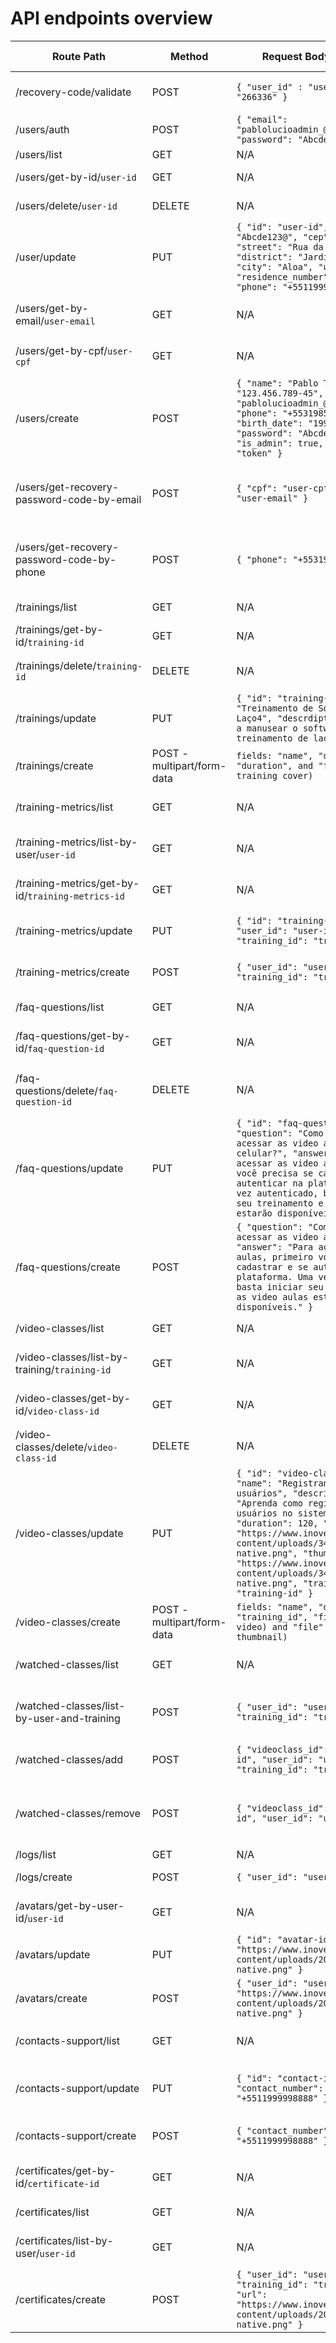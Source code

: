 # API endpoints overview

| Route Path                                          | Method | Request Body example                                                                                                          | Route Objective                                | Access Level |
|-----------------------------------------------------|--------|------------------------------------------------------------------------------------------------------------------------|------------------------------------------------|--------------|
| /recovery-code/validate                             | POST   | `{ "user_id" : "user-id", "code": "266336" }`                                                                          | Validate a recovery code                       | -            |
| /users/auth                                         | POST   | `{ "email": "pablolucioadmin_@hotmail.com", "password": "Abcde123@" }`                                                 | Authenticate a user                            | -            |
| /users/list                                         | GET    | N/A                                                                                                                    | List all users                                 | admin        |
| /users/get-by-id/`user-id`                          | GET    | N/A                                                                                                                    | Get user details by ID                         | user         |
| /users/delete/`user-id`                             | DELETE | N/A                                                                                                                    | Delete a user by ID                            | user         |
| /user/update                                        | PUT    | `{ "id": "user-id", "password": "Abcde123@", "cep": "35930-544", "street": "Rua da esperança", "district": "Jardim nobre", "city": "Aloa", "uf": "MG", "residence_number": "103", "phone": "+5511999998888" }` | Update user information                        | user         |
| /users/get-by-email/`user-email`                    | GET    | N/A                                                                                                                    | Get user details by email                      | user         |
| /users/get-by-cpf/`user-cpf`                        | GET    | N/A                                                                                                                    | Get user details by CPF                        | user         |
| /users/create                                       | POST   | `{ "name": "Pablo Teste", "cpf": "123.456.789-45", "email": "pablolucioadmin_@hotmail.com", "phone": "+5531985187922", "birth_date": "1995-11-05", "password": "Abcde123@", "is_admin": true, "token": "token" }` | Create a new user                              | -            |
| /users/get-recovery-password-code-by-email          | POST   | `{ "cpf": "user-cpf", "email": "user-email" }`                                                                         | Get recovery password code by email            | -            |
| /users/get-recovery-password-code-by-phone          | POST   | `{ "phone": "+5531985187963" }`                                                                                        | Get recovery password code by phone SMS           | -            |
| /trainings/list                                     | GET    | N/A                                                                                                                    | List all trainings                             | user         |
| /trainings/get-by-id/`training-id`                  | GET    | N/A                                                                                                                    | Get training details by ID                     | user         |
| /trainings/delete/`training-id`                     | DELETE | N/A                                                                                                                    | Delete a training by ID                        | admin        |
| /trainings/update                                   | PUT    | `{ "id": "training-id", "name": "Treinamento de Software de Laço4", "descrdiption": "Aprenda a manusear o software de treinamento de laços4" }` | Update training details                        | admin        |
| /trainings/create                                   | POST - multipart/form-data  | `fields: "name", "description", "duration", and "file" (for training cover) ` | Create a new training                          | admin        |
| /training-metrics/list                              | GET    | N/A                                                                                                                    | List all training metrics                      | admin         |
| /training-metrics/list-by-user/`user-id`            | GET    | N/A                                                                                                                    | List training metrics by user ID               | user         |
| /training-metrics/get-by-id/`training-metrics-id`   | GET    | N/A                                                                                                                    | Get training metrics details by ID             | user         |
| /training-metrics/update                            | PUT    | `{ "id": "training-metrics-id", "user_id": "user-id", "training_id": "training-id" }`                                  | Update training metrics                        | user         |
| /training-metrics/create                            | POST   | `{ "user_id": "user-id", "training_id": "training-id" }`                                                               | Create new training metrics                    | user         |
| /faq-questions/list                                 | GET    | N/A                                                                                                                    | List all FAQ questions                         | user         |
| /faq-questions/get-by-id/`faq-question-id`          | GET    | N/A                                                                                                                    | Get FAQ question details by ID                 | user         |
| /faq-questions/delete/`faq-question-id`             | DELETE | N/A                                                                                                                    | Delete a FAQ question by ID                    | admin        |
| /faq-questions/update                               | PUT    | `{ "id": "faq-question-id", "question": "Como faço para acessar as video aulas no celular?", "answer": "Para acessar as video aulas, primeiro você precisa se cadastrar e se autenticar na plataforma. Uma vez autenticado, basta iniciar seu treinamento e as video aulas estarão disponíveis." }` | Update FAQ question details                    | admin        |
| /faq-questions/create                               | POST   | `{ "question": "Como faço para acessar as video aulas?", "answer": "Para acessar as video aulas, primeiro você precisa se cadastrar e se autenticar na plataforma. Uma vez autenticado, basta iniciar seu treinamento e as video aulas estarão disponíveis." }` | Create a new FAQ question                      | admin        |
| /video-classes/list                                 | GET    | N/A                                                                                                                    | List all video classes                         | user         |
| /video-classes/list-by-training/`training-id`       | GET    | N/A                                                                                                                    | List video classes by training ID              | user         |
| /video-classes/get-by-id/`video-class-id`           | GET    | N/A                                                                                                                    | Get video class details by ID                  | user         |
| /video-classes/delete/`video-class-id`              | DELETE | N/A                                                                                                                    | Delete a video class by ID                     | admin        |
| /video-classes/update                               | PUT    | `{ "id": "video-class-id", "name": "Registrando novos usuários", "description": "Aprenda como registrar novos usuários no sistema", "duration": 120, "url": "https://www.inovex.de/wp-content/uploads/345/03/react-native.png", "thumbnail_url": "https://www.inovex.de/wp-content/uploads/345/03/react-native.png", "training_id": "training-id" }` | Update video class details                     | admin        |
| /video-classes/create                               | POST - multipart/form-data   | `fields: "name", "description", "training_id", "file" (for video) and "file" (for thumbnail) ` | Create a new video class                       | admin        |
| /watched-classes/list                               | GET    | N/A                                                                                                                    | List all watched classes                       | admin         |
| /watched-classes/list-by-user-and-training          | POST   | `{ "user_id": "user-id", "training_id": "training-id" }`                                                               | Get watched classes by user and training       | user         |
| /watched-classes/add                             | POST   | `{ "videoclass_id": "video-class-id", "user_id": "user-id", "training_id": "training-id" }`                            | Adds a new watched class                     | user         |
| /watched-classes/remove                             | POST   | `{ "videoclass_id": "video-class-id", "user_id": "user-id" }`                            | Removes a watched class from the watched classes list                     | user         |
| /logs/list                                          | GET    | N/A                                                                                                                    | List all logs                                  | admin        |
| /logs/create                                        | POST   | `{ "user_id": "user-id" }`                                                                                             | Create a new log                               | user         |
| /avatars/get-by-user-id/`user-id`                   | GET    | N/A                                                                                                                    | Get avatar details by user ID                  | user         |
| /avatars/update                                     | PUT    | `{ "id": "avatar-id", "url": "https://www.inovex.de/wp-content/uploads/2018/03/react-native.png" }`                    | Update avatar details                          | user         |
| /avatars/create                                     | POST   | `{ "user_id": "user-id", "url": "https://www.inovex.de/wp-content/uploads/2018/03/react-native.png" }`                 | Create a new avatar                            | user         |
| /contacts-support/list                                          | GET    | N/A                                                                                                                    | List all contacts-support                                  | user        |
| /contacts-support/update                            | PUT    | `{ "id": "contact-id", "contact_number": "+5511999998888" }`                                                        | Update contact support details                 | admin        |
| /contacts-support/create                            | POST   | `{ "contact_number": "+5511999998888" }`                                                                            | Create a new contact support                   | admin        |
| /certificates/get-by-id/`certificate-id`            | GET    | N/A                                                                                                                    | Get certificate details by ID                  | user         |
| /certificates/list                                  | GET    | N/A                                                                                                                    | List all certificates                          | admin         |
| /certificates/list-by-user/`user-id`                | GET    | N/A                                                                                                                    | List certificates by user ID                   | user         |
| /certificates/create                                | POST   | `{ "user_id": "user-id", "training_id": "training-id", "url": "https://www.inovex.de/wp-content/uploads/201328/03/react-native.png" }` | Create a new certificate                       | user         |
